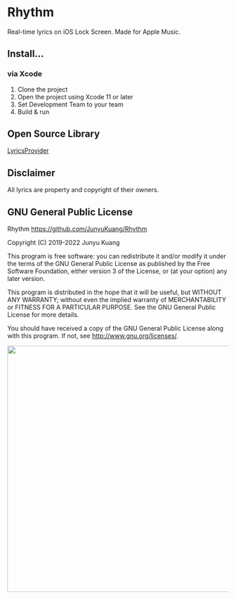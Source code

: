 # Rhythm
Real-time lyrics on iOS Lock Screen. Made for Apple Music.

## Install…

### via Xcode
1. Clone the project
2. Open the project using Xcode 11 or later
3. Set Development Team to your team
4. Build & run

## Open Source Library
[LyricsProvider](https://github.com/ddddxxx/LyricsProvider)

## Disclaimer
All lyrics are property and copyright of their owners.

## GNU General Public License
Rhythm <https://github.com/JunyuKuang/Rhythm>

Copyright (C) 2019-2022 Junyu Kuang

This program is free software: you can redistribute it and/or modify
it under the terms of the GNU General Public License as published by
the Free Software Foundation, either version 3 of the License, or
(at your option) any later version.

This program is distributed in the hope that it will be useful,
but WITHOUT ANY WARRANTY; without even the implied warranty of
MERCHANTABILITY or FITNESS FOR A PARTICULAR PURPOSE.  See the
GNU General Public License for more details.
    
You should have received a copy of the GNU General Public License
along with this program.  If not, see <http://www.gnu.org/licenses/>.

<img src="images/Rhythm.png" width="560px">
